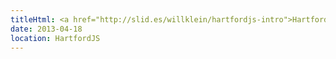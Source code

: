 ```yaml
---
titleHtml: <a href="http://slid.es/willklein/hartfordjs-intro">HartfordJS Intro</a> / <a href="http://slid.es/willklein/hartfordjs-outro">Outro</a>
date: 2013-04-18
location: HartfordJS
---
```

